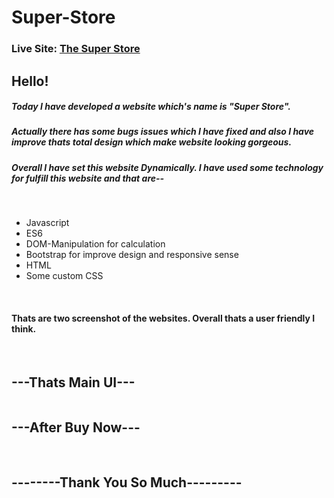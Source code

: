 # Super-Store
<h3>Live Site: <a href="https://the-super-store.netlify.app/">The Super Store</a></h3>
<h2>Hello!</h2>
<h5>Today I have developed a website which's name is "Super Store".</h5>
<h5>Actually there has some bugs issues which I have fixed and also I have improve thats total design which make website
        looking gorgeous.</h5>
<h5>Overall I have set this website Dynamically. I have used some technology for fulfill this website and that are--
</h5>
<br>
<ul>
        <li>Javascript</li>
        <li>ES6</li>
        <li>DOM-Manipulation for calculation</li>
        <li>Bootstrap for improve design and responsive sense</li>
        <li>HTML</li>
        <li>Some custom CSS</li>

</ul>
<br>
<h4>Thats are two screenshot of the websites. Overall thats a user friendly I think.</h4>
<br>
<h2 text-center>---Thats Main UI---</h2>
<img src="https://i.ibb.co/BC9jXj2/Super-Store.png" alt="">
<br>
<h2 text-center>---After Buy Now---</h2>
<br>
<img src="https://i.ibb.co/4MgwsBV/127-0-0-1-5500-index-html-7.png" alt="">
<br>
<h2 text-center>--------Thank You So Much---------</h2>
<br>